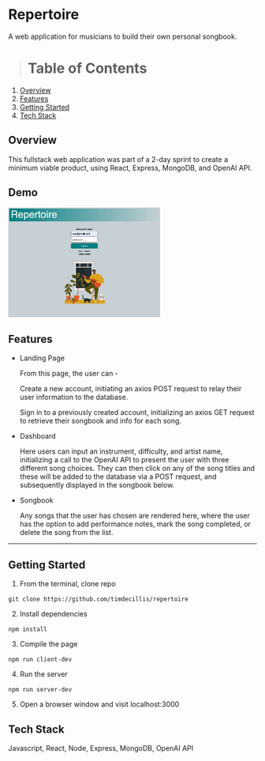 # Repertoire
A web application for musicians to build their own personal songbook. 

> # Table of Contents
1. [Overview](#overview)
2. [Features](#features)
3. [Getting Started](#getting-started)
4. [Tech Stack](#tech-stack)

## Overview
This fullstack web application was part of a 2-day sprint to create a minimum viable product, using React, Express, MongoDB, and OpenAI API.

## Demo

 ![repertoire-demo](https://github.com/timdecillis/repertoire/blob/master/Repertoire%20Demo.gif)

## Features
* Landing Page

  From this page, the user can -
  
   Create a new account, initiating an axios POST request to relay their user information to the 
   database.

   Sign in to a previously created account, initializing an axios GET request to retrieve their 
    songbook and info for each song.  
  
* Dashboard

  Here users can input an instrument, difficulty, and artist name, initializing a call to the OpenAI API to present the user with three different song choices. They can then click on any of the song titles and these will be added to the database via a POST request, and subsequently displayed in the songbook below.
  
* Songbook

  Any songs that the user has chosen are rendered here, where the user has the option to add performance notes, mark the song completed, or delete the song from the list.
---

## Getting Started

1. From the terminal, clone repo
```
git clone https://github.com/timdecillis/repertoire
```

2. Install dependencies
```
npm install
```
3. Compile the page
```
npm run client-dev
```
4. Run the server
```
npm run server-dev
```
5. Open a browser window and visit localhost:3000

## Tech Stack

Javascript, React, Node, Express, MongoDB, OpenAI API

